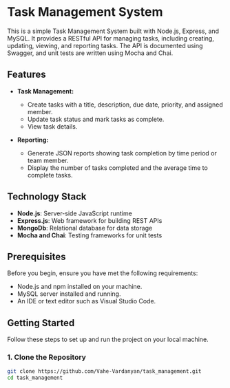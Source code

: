# Task Management System

This is a simple Task Management System built with Node.js, Express, and MySQL. It provides a RESTful API for managing tasks, including creating, updating, viewing, and reporting tasks. The API is documented using Swagger, and unit tests are written using Mocha and Chai.

## Features

- **Task Management:**

  - Create tasks with a title, description, due date, priority, and assigned member.
  - Update task status and mark tasks as complete.
  - View task details.

- **Reporting:**
  - Generate JSON reports showing task completion by time period or team member.
  - Display the number of tasks completed and the average time to complete tasks.

## Technology Stack

- **Node.js**: Server-side JavaScript runtime
- **Express.js**: Web framework for building REST APIs
- **MongoDb**: Relational database for data storage
- **Mocha and Chai**: Testing frameworks for unit tests

## Prerequisites

Before you begin, ensure you have met the following requirements:

- Node.js and npm installed on your machine.
- MySQL server installed and running.
- An IDE or text editor such as Visual Studio Code.

## Getting Started

Follow these steps to set up and run the project on your local machine.

### 1. Clone the Repository

```sh
git clone https://github.com/Vahe-Vardanyan/task_management.git
cd task_management
```
